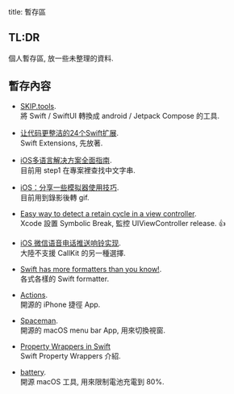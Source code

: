 title: 暫存區

## TL:DR

個人暫存區, 放一些未整理的資料.

## 暫存內容

- [SKIP.tools](https://skip.tools/).  
  將 Swift / SwiftUI 轉換成 android / Jetpack Compose 的工具.

- [让代码更整洁的24个Swift扩展](https://juejin.cn/post/7324750286330298405).  
  Swift Extensions, 先放著.

- [iOS多语言解决方案全面指南](https://juejin.cn/post/7248811984748462141).  
  目前用 step1 在專案裡查找中文字串.

- [iOS：分享一些模拟器使用技巧](https://juejin.cn/post/7322740699434500159).  
  目前用到錄影後轉 gif.

- [Easy way to detect a retain cycle in a view controller](https://sarunw.com/posts/easy-way-to-detect-retain-cycle-in-view-controller/).  
  Xcode 設置 Symbolic Break, 監控 UIViewController release. 👍

- [iOS 微信语音电话推送响铃实现](https://juejin.cn/post/7339560770458845184).  
  大陸不支援 CallKit 的另一種選擇.

- [Swift has more formatters than you know!](https://www.swiftwithvincent.com/blog/swift-has-more-formatters-than-you-know).  
  各式各樣的 Swift formatter.

- [Actions](https://github.com/sindresorhus/Actions/).  
  開源的 iPhone 捷徑 App.

- [Spaceman](https://github.com/Jaysce/Spaceman).  
  開源的 macOS menu bar App, 用來切換視窗.

- [Property Wrappers in Swift](https://dev.to/mave_rick/property-wrappers-in-swift-fkh)  
  Swift Property Wrappers 介紹.

- [battery](https://github.com/actuallymentor/battery).  
  開源 macOS 工具, 用來限制電池充電到 80%.
